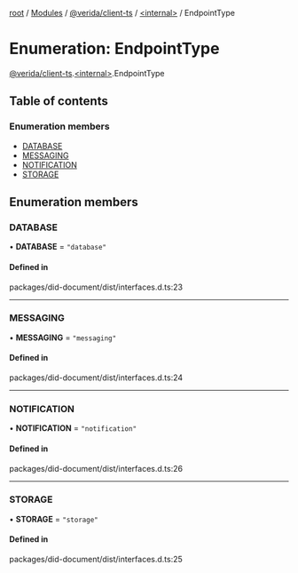 [root](../README.md) / [Modules](../modules.md) / [@verida/client-ts](../modules/verida_client_ts.md) / [<internal\>](../modules/verida_client_ts._internal_.md) / EndpointType

# Enumeration: EndpointType

[@verida/client-ts](../modules/verida_client_ts.md).[<internal\>](../modules/verida_client_ts._internal_.md).EndpointType

## Table of contents

### Enumeration members

- [DATABASE](verida_client_ts._internal_.EndpointType.md#database)
- [MESSAGING](verida_client_ts._internal_.EndpointType.md#messaging)
- [NOTIFICATION](verida_client_ts._internal_.EndpointType.md#notification)
- [STORAGE](verida_client_ts._internal_.EndpointType.md#storage)

## Enumeration members

### DATABASE

• **DATABASE** = `"database"`

#### Defined in

packages/did-document/dist/interfaces.d.ts:23

___

### MESSAGING

• **MESSAGING** = `"messaging"`

#### Defined in

packages/did-document/dist/interfaces.d.ts:24

___

### NOTIFICATION

• **NOTIFICATION** = `"notification"`

#### Defined in

packages/did-document/dist/interfaces.d.ts:26

___

### STORAGE

• **STORAGE** = `"storage"`

#### Defined in

packages/did-document/dist/interfaces.d.ts:25
